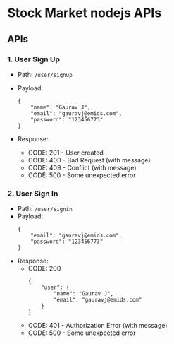# Stock Market nodejs APIs


## APIs

### 1. User Sign Up

* Path:
	```/user/signup```
* Payload:
	
	```
	{
		"name": "Gaurav J",
		"email": "gauravj@emids.com",
		"password": "123456773"
	}
	```
* Response:
	* CODE: 201 - User created
 	* CODE: 400 - Bad Request (with message)
 	* CODE: 409 - Conflict (with message)
  	* CODE: 500 - Some unexpected error

### 2. User Sign In
* Path: `/user/signin`
* Payload:
	```
	{
		"email": "gauravj@emids.com",
		"password": "123456773"
	}
	```
* Response:
	* CODE: 200
 		```
  		{
			"user": {
				"name": "Gaurav J",
				"email": "gauravj@emids.com"
			}
		}
   		```
   	* CODE: 401 - Authorization Error (with message)
    * CODE: 500 - Some unexpected error
